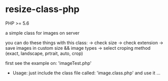 # resize-class-php

PHP >= 5.6


a simple class for images on server


you can do these things with this class:
-> check size
-> check extension
-> save images in custom size && image types
-> select croping method (exact, landscape, prtrait, auto, crop)


first see the example on: 'imageTest.php'

- Usage:
   just include the class file called: 'image.class.php' and use it ...

